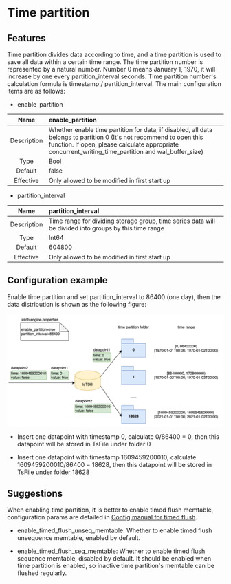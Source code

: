 <!--

    Licensed to the Apache Software Foundation (ASF) under one
    or more contributor license agreements.  See the NOTICE file
    distributed with this work for additional information
    regarding copyright ownership.  The ASF licenses this file
    to you under the Apache License, Version 2.0 (the
    "License"); you may not use this file except in compliance
    with the License.  You may obtain a copy of the License at
    
        http://www.apache.org/licenses/LICENSE-2.0
    
    Unless required by applicable law or agreed to in writing,
    software distributed under the License is distributed on an
    "AS IS" BASIS, WITHOUT WARRANTIES OR CONDITIONS OF ANY
    KIND, either express or implied.  See the License for the
    specific language governing permissions and limitations
    under the License.

-->

# Time partition

## Features

Time partition divides data according to time, and a time partition is used to save all data within a certain time range. The time partition number is represented by a natural number. Number 0 means January 1, 1970, it will increase by one every partition_interval seconds. Time partition number's calculation formula is timestamp / partition_interval. The main configuration items are as follows:

* enable\_partition

|Name| enable\_partition |
|:---:|:---|
|Description| Whether enable time partition for data, if disabled, all data belongs to partition 0 (It's not recommend to open this function. If open, please calculate appropriate concurrent_writing_time_partition and wal_buffer_size)|
|Type|Bool|
|Default| false |
|Effective|Only allowed to be modified in first start up|

* partition\_interval

|Name| partition\_interval |
|:---:|:---|
|Description| Time range for dividing storage group, time series data will be divided into groups by this time range |
|Type|Int64|
|Default| 604800 |
|Effective|Only allowed to be modified in first start up|

## Configuration example

Enable time partition and set partition_interval to 86400 (one day), then the data distribution is shown as the following figure:

<img style="width:100%; max-width:800px; max-height:600px; margin-left:auto; margin-right:auto; display:block;" src="https://github.com/apache/iotdb-bin-resources/blob/main/docs/UserGuide/Data%20Concept/Time-Partition/time_partition_example.png?raw=true" alt="time partition example">

* Insert one datapoint with timestamp 0, calculate 0/86400 = 0, then this datapoint will be stored in TsFile under folder 0

* Insert one datapoint with timestamp 1609459200010, calculate 1609459200010/86400 = 18628, then this datapoint will be stored in TsFile under folder 18628

## Suggestions

When enabling time partition, it is better to enable timed flush memtable, configuration params are detailed in [Config manual for timed flush](../Reference/DataNode-Config-Manual.md).

* enable_timed_flush_unseq_memtable: Whether to enable timed flush unsequence memtable, enabled by default.

* enable_timed_flush_seq_memtable: Whether to enable timed flush sequence memtable, disabled by default. It should be enabled when time partition is enabled, so inactive time partition's memtable can be flushed regularly.
